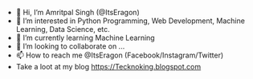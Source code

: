 - 👋 Hi, I’m Amritpal Singh (@ItsEragon)
- 👀 I’m interested in Python Programming, Web Development, Machine Learning, Data Science, etc.
- 🌱 I’m currently learning Machine Learning
- 💞️ I’m looking to collaborate on ...
- 📫 How to reach me @ItsEragon (Facebook/Instagram/Twitter)
- Take a loot at my blog https://Tecknoking.blogspot.com

<!---
ItsEragon/ItsEragon is a ✨ special ✨ repository because its `README.md` (this file) appears on your GitHub profile.
You can click the Preview link to take a look at your changes.
--->
